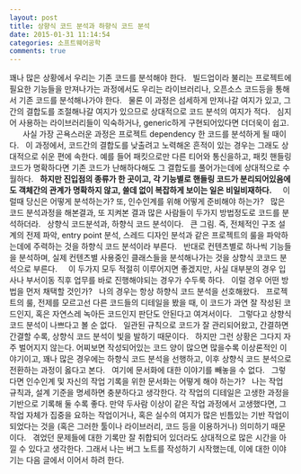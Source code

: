 ```yaml
---
layout: post
title: 상향식 코드 분석과 하향식 코드 분석
date: 2015-01-31 11:14:54
categories: 소프트웨어공학
comments: true
---
```


꽤나 많은 상황에서 우리는 기존 코드를 분석해야 한다.
 
빌드업이라 불리는 프로젝트에 필요한 기능들을 만져나가는 과정에서도 우리는 라이브러리나, 오픈소스 코드등을 통해서 기존 코드를 분석해나가야 한다.
 
물론 이 과정은 섬세하게 만져나갈 여지가 있고, 그간의 결합도를 조절해나갈 여지가 있으므로 상대적으로 코드 분석의 여지가 적다.
 
심지어 사용하는 라이브러리들이 익숙하거나, generic하게 구현되어있다면 더더욱이 쉽고.
 
 
 
사실 가장 곤욕스러운 과정은 프로젝트 dependency 한 코드를 분석하게 될 때이다.
 
이 과정에서, 코드간의 결합도를 낮출려고 노력해온 흔적이 있는 경우는 그래도 상대적으로 쉬운 편에 속한다.
예를 들어 패킷으로만 다른 티어와 통신을하고, 패킷 핸들링 코드가 명확하다면 기존 코드가 난해하다해도 그 결합도를 풀어가는데에 상대적으로 수월하다.
 
**하지만 진입점의 종류가 한 곳이고, 각 기능별로 핸들링 코드가 분리되어있음에도 객체간의 관계가 명확하지 않고, 쓸데 없이 복잡하게 보이는 일은 비일비재하다.**
 
 
이럴때 당신은 어떻게 분석하는가?
또, 인수인계를 위해 어떻게 준비해야 하는가?
 
많은 코드 분석과정을 해본결과, 또 지켜본 결과 많은 사람들이 두가지 방법정도로 코드를 분석하더라.
 
상향식 코드분석과, 하향식 코드 분석이다.
 
큰 그림. 즉, 전체적인 구조 설계의 전제 파악, entry point 분석, 스레드 디자인 분석과 같은 프로젝트의 룰을 파악하는데에 주력하는 것을 하향식 코드 분석이라 부른다.
 
반대로 컨텐츠별로 하나씩 기능들을 분석하며, 실제 컨텐츠별 사용중인 클래스들을 분석해나가는 것을 상향식 코코드 분석으로 부른다.
 
 
이 두가지 모두 적절히 이루어지면 좋겠지만, 사실 대부분의 경우 입사나 부서이동 직후 업무를 바로 진행해야되는 경우가 수두룩 하다.
 
이럴 경우 어떤 방법을 먼저 채택할 것인가?
 
나의 경우는 항상 하향식 코드 분석을 선호해왔다.
 
프로젝트의 룰, 전제를 모르고선 다른 코드들의 디테일을 봤을 때, 이 코드가 과연 잘 작성된 코드인지, 혹은 자연스레 녹아든 코드인지 판단도 안된다고 여겨서이다.
 
그렇다고 상향식 코드 분석이 나쁘다고 볼 순 없다.
 
일관된 규칙으로 코드가 잘 관리되어왔고, 간결하면 간결할 수록, 상향식 코드 분석이 빛을 발하기 때문이다.
 
하지만 그런 상황은 그다지 자주 벌어지지 않는다. 어찌보면 작성되어있는 코드 양이 많으면 많을수록 이상론적인 이야기이고, 꽤나 많은 경우에는 하향식 코드 분석을 선행하고, 이후 상향식 코드 분석으로 전환하는 과정이 옳다고 본다.
 
여기에 문서화에 대한 이야기를 빼놓을 수 없다.
 
그렇다면 인수인계 및 자신의 작업 기록을 위한 문서화는 어떻게 해야 하는가?
 
나는 작업 규칙과, 설계 기준을 명세하면 충분하다고 생각한다.
각 작업의 디테일은 고생한 과정을 기반으로 기록해 둘 수록 좋다.
만약 두사람 이상이 같은 작업 과정에서 고생했다면, 그 작업 자체가 집중을 요하는 작업이거나, 혹은 실수의 여지가 많은 빈틈있는 기반 작업이 되었다는 것을 (혹은 그러한 툴이나 라이브러리, 코드 등을 이용하거나) 의미하기 때문이다.
 
겪었던 문제들에 대한 기록만 잘 취합되어 있더라도 상대적으로 많은 시간을 아낄 수 있다고 생각한다.
그래서 나는 버그 노트를 작성하기 시작했는데, 이에 대한 이야기는 다음 글에서 이어서 하려 한다.
